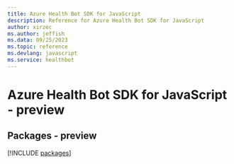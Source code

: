 ```yaml
---
title: Azure Health Bot SDK for JavaScript
description: Reference for Azure Health Bot SDK for JavaScript
author: xirzec
ms.author: jeffish
ms.data: 09/25/2023
ms.topic: reference
ms.devlang: javascript
ms.service: healthbot
---
```

# Azure Health Bot SDK for JavaScript - preview
## Packages - preview
[!INCLUDE [packages](health-bot-index.md)]